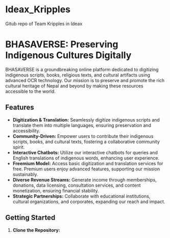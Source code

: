 # Ideax_Kripples
Gitub repo of Team Kripples in Ideax

# BHASAVERSE: Preserving Indigenous Cultures Digitally

BHASAVERSE is a groundbreaking online platform dedicated to digitizing indigenous scripts, books, religious texts, and cultural artifacts using advanced OCR technology. Our mission is to preserve and promote the rich cultural heritage of Nepal and beyond by making these resources accessible to the world.

## Features

- **Digitization & Translation:** Seamlessly digitize indigenous scripts and translate them into multiple languages, ensuring preservation and accessibility.
- **Community-Driven:** Empower users to contribute their indigenous scripts, books, and cultural texts, fostering a collaborative community spirit.
- **Interactive Chatbots:** Utilize our interactive chatbots for queries and English translations of indigenous words, enhancing user experience.
- **Freemium Model:** Access basic digitization and translation services for free. Premium users enjoy advanced features, supporting our mission sustainably.
- **Diverse Revenue Streams:** Generate income through memberships, donations, data licensing, consultation services, and content monetization, ensuring financial stability.
- **Strategic Partnerships:** Collaborate with educational institutions, cultural organizations, and corporates, expanding our reach and impact.

## Getting Started

1. **Clone the Repository:**

